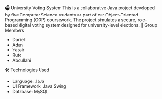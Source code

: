 🗳️ University Voting System 
This is a collaborative Java project developed by five Computer Science students as part of our Object-Oriented Programming (OOP) coursework. The project simulates a secure, role-based digital voting system designed for university-level elections.
👥 Group Members
- Daniel
- Adan
- Yassir
- Ruto
- Abdullahi

🛠️ Technologies Used
- Language: Java
- UI Framework: Java Swing
- Database: MySQL
